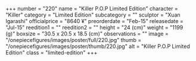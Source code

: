 +++
number = "220"
name = "Killer P.O.P Limited Edition"
character = "Killer"
category = "Limited Edition"
subcategory = ""
sculptor = "Xuan Igarashi"
officialprice = "8640 ¥"
preorderdate = "Feb-15"
releasedate = "Jul-15"
reedition1 = ""
reedition2 = ""
height = "24 (cm)"
weight = "1199 (g)"
boxsize = "30.5 x 20.5 x 18.5 (cm)"
observations = ""
image = "/onepiecefigures/images/poster/full/220.jpg"
thumb = "/onepiecefigures/images/poster/thumb/220.jpg"
alt = "Killer P.O.P Limited Edition"
class = "limited-edition"
+++
